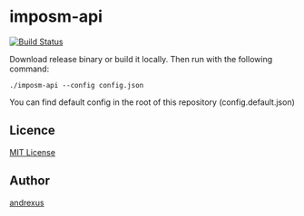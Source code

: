 # imposm-api

[![Build Status](https://travis-ci.org/andrexus/imposm-api.svg?branch=master)](https://travis-ci.org/andrexus/imposm-api)
 

Download release binary or build it locally.
Then run with the following command:

```
./imposm-api --config config.json 
```
You can find default config in the root of this repository (config.default.json)

## Licence

[MIT License](https://raw.githubusercontent.com/andrexus/imposm-api/master/LICENSE.txt)

## Author

[andrexus](https://github.com/andrexus)
